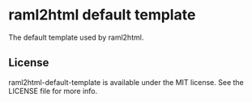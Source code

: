 # raml2html default template

The default template used by raml2html.

## License
raml2html-default-template is available under the MIT license. See the LICENSE file for more info.
